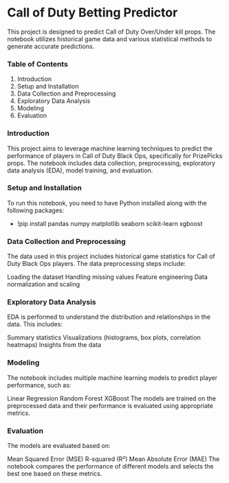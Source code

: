 # Call of Duty Betting Predictor

This project is designed to predict Call of Duty Over/Under kill props. The notebook utilizes historical game data and various statistical methods to generate accurate predictions.

### Table of Contents

1. Introduction
2. Setup and Installation
3. Data Collection and Preprocessing
4. Exploratory Data Analysis
5. Modeling
6. Evaluation

### Introduction

This project aims to leverage machine learning techniques to predict the performance of players in Call of Duty Black Ops, specifically for PrizePicks props. The notebook includes data collection, preprocessing, exploratory data analysis (EDA), model training, and evaluation.

### Setup and Installation

To run this notebook, you need to have Python installed along with the following packages:
- !pip install pandas numpy matplotlib seaborn scikit-learn xgboost

### Data Collection and Preprocessing

The data used in this project includes historical game statistics for Call of Duty Black Ops players. The data preprocessing steps include:

Loading the dataset
Handling missing values
Feature engineering
Data normalization and scaling

### Exploratory Data Analysis

EDA is performed to understand the distribution and relationships in the data. This includes:

Summary statistics
Visualizations (histograms, box plots, correlation heatmaps)
Insights from the data

### Modeling

The notebook includes multiple machine learning models to predict player performance, such as:

Linear Regression
Random Forest
XGBoost
The models are trained on the preprocessed data and their performance is evaluated using appropriate metrics.

### Evaluation

The models are evaluated based on:

Mean Squared Error (MSE)
R-squared (R²)
Mean Absolute Error (MAE)
The notebook compares the performance of different models and selects the best one based on these metrics.
